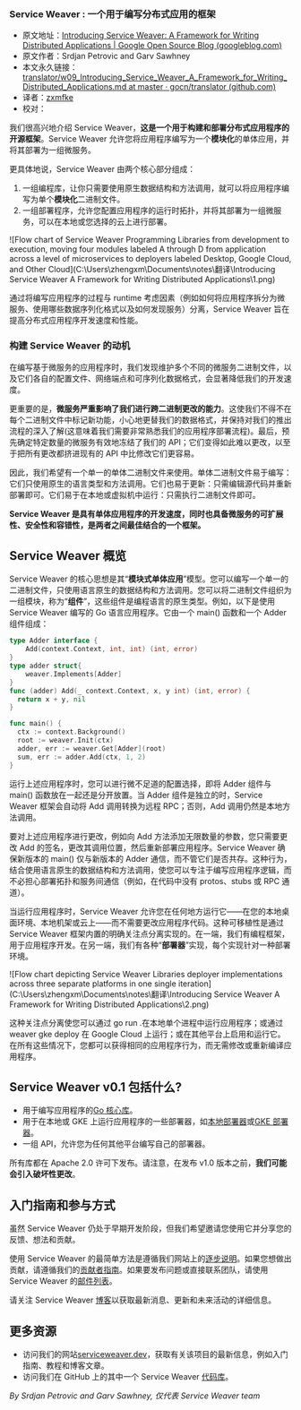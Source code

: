 ### Service Weaver : 一个用于编写分布式应用的框架

- 原文地址：[Introducing Service Weaver: A Framework for Writing Distributed Applications | Google Open Source Blog (googleblog.com)](https://opensource.googleblog.com/2023/03/introducing-service-weaver-framework-for-writing-distributed-applications.html)
- 原文作者：Srdjan Petrovic and Garv Sawhney
- 本文永久链接：[translator/w09_Introducing_Service_Weaver_A_Framework_for_Writing_Distributed_Applications.md at master · gocn/translator (github.com)](https://github.com/gocn/translator/blob/master/2023/w09_Introducing_Service_Weaver_A_Framework_for_Writing_Distributed_Applications.md)
- 译者：[zxmfke](https://github.com/zxmfke)
- 校对：

我们很高兴地介绍 Service Weaver，**这是一个用于构建和部署分布式应用程序的开源框架**。Service Weaver 允许您将应用程序编写为一个**模块化**的单体应用，并将其部署为一组微服务。

更具体地说，Service Weaver 由两个核心部分组成：

1. 一组编程库，让你只需要使用原生数据结构和方法调用，就可以将应用程序编写为单个**模块化**二进制文件。
2. 一组部署程序，允许您配置应用程序的运行时拓扑，并将其部署为一组微服务，可以在本地或您选择的云上进行部署。

![Flow chart of Service Weaver Programming Libraries from development to execution, moving four modules labeled A through D from application across a level of microservices to deployers labeled Desktop, Google Cloud, and Other Cloud](C:\Users\zhengxm\Documents\notes\翻译\Introducing Service Weaver A Framework for Writing Distributed Applications\1.png)

通过将编写应用程序的过程与 runtime 考虑因素（例如如何将应用程序拆分为微服务、使用哪些数据序列化格式以及如何发现服务）分离，Service Weaver 旨在提高分布式应用程序开发速度和性能。

### 构建 Service Weaver 的动机

在编写基于微服务的应用程序时，我们发现维护多个不同的微服务二进制文件，以及它们各自的配置文件、网络端点和可序列化数据格式，会显著降低我们的开发速度。

更重要的是，**微服务严重影响了我们进行跨二进制更改的能力**。这使我们不得不在每个二进制文件中标记新功能，小心地更替我们的数据格式，并保持对我们的推出流程的深入了解(这意味着我们需要非常熟悉我们的应用程序部署流程)。最后，预先确定特定数量的微服务有效地冻结了我们的 API；它们变得如此难以更改，以至于把所有更改都挤进现有的 API 中比修改它们更容易。

因此，我们希望有一个单一的单体二进制文件来使用。单体二进制文件易于编写：它们只使用原生的语言类型和方法调用。它们也易于更新：只需编辑源代码并重新部署即可。它们易于在本地或虚拟机中运行：只需执行二进制文件即可。

**Service Weaver 是具有单体应用程序的开发速度，同时也具备微服务的可扩展性、安全性和容错性，是两者之间最佳结合的一个框架。**

## Service Weaver 概览

Service Weaver 的核心思想是其“**模块式单体应用**”模型。您可以编写一个单一的二进制文件，只使用语言原生的数据结构和方法调用。您可以将二进制文件组织为一组模块，称为“**组件**”，这些组件是编程语言的原生类型。例如，以下是使用 Service Weaver 编写的 Go 语言应用程序。它由一个 main() 函数和一个 Adder 组件组成：

```go
type Adder interface { 
    Add(context.Context, int, int) (int, error)
} 
type adder struct{ 
    weaver.Implements[Adder]
}
func (adder) Add(_ context.Context, x, y int) (int, error) {
  return x + y, nil
}

func main() {
  ctx := context.Background()
  root := weaver.Init(ctx)
  adder, err := weaver.Get[Adder](root)
  sum, err := adder.Add(ctx, 1, 2)
}
```

运行上述应用程序时，您可以进行微不足道的配置选择，即将 Adder 组件与 main() 函数放在一起还是分开放置。当 Adder 组件是独立的时，Service Weaver 框架会自动将 Add 调用转换为远程 RPC；否则，Add 调用仍然是本地方法调用。

要对上述应用程序进行更改，例如向 Add 方法添加无限数量的参数，您只需要更改 Add 的签名，更改其调用位置，然后重新部署应用程序。Service Weaver 确保新版本的 main() 仅与新版本的 Adder 通信，而不管它们是否共存。这种行为，结合使用语言原生的数据结构和方法调用，使您可以专注于编写应用程序逻辑，而不必担心部署拓扑和服务间通信（例如，在代码中没有 protos、stubs 或 RPC 通道）。

当运行应用程序时，Service Weaver 允许您在任何地方运行它——在您的本地桌面环境、本地机架或云上——而不需要更改应用程序代码。这种可移植性是通过 Service Weaver 框架内置的明确关注点分离实现的。在一端，我们有编程框架，用于应用程序开发。在另一端，我们有各种“**部署器**”实现，每个实现针对一种部署环境。

![Flow chart depicting Service Weaver Libraries deployer implementations across three separate platforms in one single iteration](C:\Users\zhengxm\Documents\notes\翻译\Introducing Service Weaver A Framework for Writing Distributed Applications\2.png)

这种关注点分离使您可以通过 go run .在本地单个进程中运行应用程序；或通过 weaver gke deploy 在 Google Cloud 上运行；或在其他平台上启用和运行它。在所有这些情况下，您都可以获得相同的应用程序行为，而无需修改或重新编译应用程序。

## Service Weaver v0.1 包括什么?

- 用于编写应用程序的[Go 核心库](https://github.com/ServiceWeaver/weaver)。
- 用于在本地或 GKE 上运行应用程序的一些部署器，如[本地部署器](https://github.com/ServiceWeaver/weaver/tree/main/cmd/weaver)或[GKE 部署器](https://github.com/ServiceWeaver/weaver-gke)。
- 一组 API，允许您为任何其他平台编写自己的部署器。

所有库都在 Apache 2.0 许可下发布。请注意，在发布 v1.0 版本之前，**我们可能会引入破坏性更改**。

## 入门指南和参与方式

虽然 Service Weaver 仍处于早期开发阶段，但我们希望邀请您使用它并分享您的反馈、想法和贡献。

使用 Service Weaver 的最简单方法是遵循我们网站上的[逐步说明](https://serviceweaver.dev/docs.html#step-by-step-tutorial)。如果您想做出贡献，请遵循我们的[贡献者指南](https://github.com/ServiceWeaver/weaver/blob/main/CONTRIBUTING.md)。如果要发布问题或直接联系团队，请使用 Service Weaver 的[邮件列表](https://groups.google.com/g/serviceweaver)。

请关注 Service Weaver [博客](https://serviceweaver.dev/blog/)以获取最新消息、更新和未来活动的详细信息。

## 更多资源

- 访问我们的网站[serviceweaver.dev](https://serviceweaver.dev/)，获取有关该项目的最新信息，例如入门指南、教程和博客文章。
- 访问我们在 GitHub 上的其中一个 Service Weaver [代码库](https://github.com/orgs/ServiceWeaver/repositories)。

*By Srdjan Petrovic and Garv Sawhney,  仅代表 Service Weaver team*
